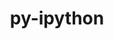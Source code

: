 ---
title: "py-ipython"
layout: cache
categories: [package, develop-2024-10-13]
meta: {"versions": ["7.21.0", "8.11.0", "8.27.0"], "compilers": ["gcc@=11.1.0", "gcc@=11.4.0", "gcc@=9.4.0", "oneapi@=2024.2.1"], "oss": ["ubuntu20.04", "ubuntu22.04"], "platforms": ["linux"], "targets": ["neoverse_v1", "neoverse_v2", "ppc64le", "x86_64_v3"], "stacks": ["data-vis-sdk", "e4s", "e4s-neoverse-v2", "e4s-neoverse_v1", "e4s-oneapi", "e4s-power", "root"], "num_specs": 17, "num_specs_by_stack": {"root": 17, "e4s-power": 3, "data-vis-sdk": 2, "e4s-neoverse_v1": 3, "e4s-neoverse-v2": 2, "e4s": 4, "e4s-oneapi": 3}}
spec_details: [{"hash": "g6ewxh3sgo46relm3b7ybwokhgzcegal", "compiler": "gcc@=9.4.0", "versions": ["8.27.0"], "os": "ubuntu20.04", "platform": "linux", "target": "ppc64le", "variants": ["build_system=python_pip"], "stacks": ["root", "e4s-power"], "size": "-", "tarball": "https://binaries.spack.io/develop-2024-10-13/build_cache/linux-ubuntu20.04-ppc64le/gcc-9.4.0/py-ipython-8.27.0/linux-ubuntu20.04-ppc64le-gcc-9.4.0-py-ipython-8.27.0-g6ewxh3sgo46relm3b7ybwokhgzcegal.spack"}, {"hash": "f6g47afnf5tjurl5kwn75dusp6naoqca", "compiler": "gcc@=9.4.0", "versions": ["8.27.0"], "os": "ubuntu20.04", "platform": "linux", "target": "ppc64le", "variants": ["build_system=python_pip"], "stacks": ["root", "e4s-power"], "size": "-", "tarball": "https://binaries.spack.io/develop-2024-10-13/build_cache/linux-ubuntu20.04-ppc64le/gcc-9.4.0/py-ipython-8.27.0/linux-ubuntu20.04-ppc64le-gcc-9.4.0-py-ipython-8.27.0-f6g47afnf5tjurl5kwn75dusp6naoqca.spack"}, {"hash": "sgfhgd34kw6m4awdypeyolbqkppvavgf", "compiler": "gcc@=9.4.0", "versions": ["8.27.0"], "os": "ubuntu20.04", "platform": "linux", "target": "ppc64le", "variants": ["build_system=python_pip"], "stacks": ["root", "e4s-power"], "size": "-", "tarball": "https://binaries.spack.io/develop-2024-10-13/build_cache/linux-ubuntu20.04-ppc64le/gcc-9.4.0/py-ipython-8.27.0/linux-ubuntu20.04-ppc64le-gcc-9.4.0-py-ipython-8.27.0-sgfhgd34kw6m4awdypeyolbqkppvavgf.spack"}, {"hash": "ibnt4i3ynfue6veevqv3aipmezdhv777", "compiler": "gcc@=11.1.0", "versions": ["8.27.0"], "os": "ubuntu20.04", "platform": "linux", "target": "x86_64_v3", "variants": ["build_system=python_pip"], "stacks": ["data-vis-sdk", "root"], "size": "-", "tarball": "https://binaries.spack.io/develop-2024-10-13/build_cache/linux-ubuntu20.04-x86_64_v3/gcc-11.1.0/py-ipython-8.27.0/linux-ubuntu20.04-x86_64_v3-gcc-11.1.0-py-ipython-8.27.0-ibnt4i3ynfue6veevqv3aipmezdhv777.spack"}, {"hash": "b3dbmphkhkc5immzhiplslqiw5i5gcvn", "compiler": "gcc@=11.1.0", "versions": ["8.11.0"], "os": "ubuntu20.04", "platform": "linux", "target": "x86_64_v3", "variants": ["build_system=python_pip"], "stacks": ["data-vis-sdk", "root"], "size": "-", "tarball": "https://binaries.spack.io/develop-2024-10-13/build_cache/linux-ubuntu20.04-x86_64_v3/gcc-11.1.0/py-ipython-8.11.0/linux-ubuntu20.04-x86_64_v3-gcc-11.1.0-py-ipython-8.11.0-b3dbmphkhkc5immzhiplslqiw5i5gcvn.spack"}, {"hash": "mdk2hkzcai6ye52oxuhydqdsq7ubhdos", "compiler": "gcc@=11.4.0", "versions": ["8.27.0"], "os": "ubuntu22.04", "platform": "linux", "target": "neoverse_v1", "variants": ["build_system=python_pip"], "stacks": ["root", "e4s-neoverse_v1"], "size": "-", "tarball": "https://binaries.spack.io/develop-2024-10-13/build_cache/linux-ubuntu22.04-neoverse_v1/gcc-11.4.0/py-ipython-8.27.0/linux-ubuntu22.04-neoverse_v1-gcc-11.4.0-py-ipython-8.27.0-mdk2hkzcai6ye52oxuhydqdsq7ubhdos.spack"}, {"hash": "6k6hrl2cn2jehucie26teff6od3mzk6n", "compiler": "gcc@=11.4.0", "versions": ["8.27.0"], "os": "ubuntu22.04", "platform": "linux", "target": "neoverse_v1", "variants": ["build_system=python_pip"], "stacks": ["root", "e4s-neoverse_v1"], "size": "-", "tarball": "https://binaries.spack.io/develop-2024-10-13/build_cache/linux-ubuntu22.04-neoverse_v1/gcc-11.4.0/py-ipython-8.27.0/linux-ubuntu22.04-neoverse_v1-gcc-11.4.0-py-ipython-8.27.0-6k6hrl2cn2jehucie26teff6od3mzk6n.spack"}, {"hash": "crqflrcmkhvnzjpwjuyfgkxliddibuoj", "compiler": "gcc@=11.4.0", "versions": ["8.27.0"], "os": "ubuntu22.04", "platform": "linux", "target": "neoverse_v1", "variants": ["build_system=python_pip"], "stacks": ["root", "e4s-neoverse_v1"], "size": "-", "tarball": "https://binaries.spack.io/develop-2024-10-13/build_cache/linux-ubuntu22.04-neoverse_v1/gcc-11.4.0/py-ipython-8.27.0/linux-ubuntu22.04-neoverse_v1-gcc-11.4.0-py-ipython-8.27.0-crqflrcmkhvnzjpwjuyfgkxliddibuoj.spack"}, {"hash": "5bwjr47ved3hapiabe6l7dnkhlpvxmrp", "compiler": "gcc@=11.4.0", "versions": ["8.27.0"], "os": "ubuntu22.04", "platform": "linux", "target": "neoverse_v2", "variants": ["build_system=python_pip"], "stacks": ["root", "e4s-neoverse-v2"], "size": "-", "tarball": "https://binaries.spack.io/develop-2024-10-13/build_cache/linux-ubuntu22.04-neoverse_v2/gcc-11.4.0/py-ipython-8.27.0/linux-ubuntu22.04-neoverse_v2-gcc-11.4.0-py-ipython-8.27.0-5bwjr47ved3hapiabe6l7dnkhlpvxmrp.spack"}, {"hash": "bgwmwgdmfdlvav4cj4gi6bcqpb3iua2a", "compiler": "gcc@=11.4.0", "versions": ["8.27.0"], "os": "ubuntu22.04", "platform": "linux", "target": "neoverse_v2", "variants": ["build_system=python_pip"], "stacks": ["root", "e4s-neoverse-v2"], "size": "-", "tarball": "https://binaries.spack.io/develop-2024-10-13/build_cache/linux-ubuntu22.04-neoverse_v2/gcc-11.4.0/py-ipython-8.27.0/linux-ubuntu22.04-neoverse_v2-gcc-11.4.0-py-ipython-8.27.0-bgwmwgdmfdlvav4cj4gi6bcqpb3iua2a.spack"}, {"hash": "yi4yadbs2fkyqej4c4an7tewht2dfiu5", "compiler": "gcc@=11.4.0", "versions": ["8.27.0"], "os": "ubuntu22.04", "platform": "linux", "target": "x86_64_v3", "variants": ["build_system=python_pip"], "stacks": ["root", "e4s"], "size": "-", "tarball": "https://binaries.spack.io/develop-2024-10-13/build_cache/linux-ubuntu22.04-x86_64_v3/gcc-11.4.0/py-ipython-8.27.0/linux-ubuntu22.04-x86_64_v3-gcc-11.4.0-py-ipython-8.27.0-yi4yadbs2fkyqej4c4an7tewht2dfiu5.spack"}, {"hash": "fz7czv7wxxcvhfqvwhs5nz6cj6be3ali", "compiler": "gcc@=11.4.0", "versions": ["8.27.0"], "os": "ubuntu22.04", "platform": "linux", "target": "x86_64_v3", "variants": ["build_system=python_pip"], "stacks": ["root", "e4s"], "size": "-", "tarball": "https://binaries.spack.io/develop-2024-10-13/build_cache/linux-ubuntu22.04-x86_64_v3/gcc-11.4.0/py-ipython-8.27.0/linux-ubuntu22.04-x86_64_v3-gcc-11.4.0-py-ipython-8.27.0-fz7czv7wxxcvhfqvwhs5nz6cj6be3ali.spack"}, {"hash": "j64gmvffrgblklrdibp6kyzctnqlu7cy", "compiler": "gcc@=11.4.0", "versions": ["8.11.0"], "os": "ubuntu22.04", "platform": "linux", "target": "x86_64_v3", "variants": ["build_system=python_pip"], "stacks": ["root", "e4s"], "size": "-", "tarball": "https://binaries.spack.io/develop-2024-10-13/build_cache/linux-ubuntu22.04-x86_64_v3/gcc-11.4.0/py-ipython-8.11.0/linux-ubuntu22.04-x86_64_v3-gcc-11.4.0-py-ipython-8.11.0-j64gmvffrgblklrdibp6kyzctnqlu7cy.spack"}, {"hash": "sriaymvrhmrw3r7pzrytecppmhdmuvqt", "compiler": "gcc@=11.4.0", "versions": ["8.27.0"], "os": "ubuntu22.04", "platform": "linux", "target": "x86_64_v3", "variants": ["build_system=python_pip"], "stacks": ["root", "e4s"], "size": "-", "tarball": "https://binaries.spack.io/develop-2024-10-13/build_cache/linux-ubuntu22.04-x86_64_v3/gcc-11.4.0/py-ipython-8.27.0/linux-ubuntu22.04-x86_64_v3-gcc-11.4.0-py-ipython-8.27.0-sriaymvrhmrw3r7pzrytecppmhdmuvqt.spack"}, {"hash": "55dirhpv7s52wnfnfp4nw335pzo5bvjm", "compiler": "oneapi@=2024.2.1", "versions": ["8.27.0"], "os": "ubuntu22.04", "platform": "linux", "target": "x86_64_v3", "variants": ["build_system=python_pip"], "stacks": ["root", "e4s-oneapi"], "size": "-", "tarball": "https://binaries.spack.io/develop-2024-10-13/build_cache/linux-ubuntu22.04-x86_64_v3/oneapi-2024.2.1/py-ipython-8.27.0/linux-ubuntu22.04-x86_64_v3-oneapi-2024.2.1-py-ipython-8.27.0-55dirhpv7s52wnfnfp4nw335pzo5bvjm.spack"}, {"hash": "oy44vulnhovcxh6wlhpcqtckcd7pd34g", "compiler": "oneapi@=2024.2.1", "versions": ["7.21.0"], "os": "ubuntu22.04", "platform": "linux", "target": "x86_64_v3", "variants": ["build_system=python_pip"], "stacks": ["root", "e4s-oneapi"], "size": "-", "tarball": "https://binaries.spack.io/develop-2024-10-13/build_cache/linux-ubuntu22.04-x86_64_v3/oneapi-2024.2.1/py-ipython-7.21.0/linux-ubuntu22.04-x86_64_v3-oneapi-2024.2.1-py-ipython-7.21.0-oy44vulnhovcxh6wlhpcqtckcd7pd34g.spack"}, {"hash": "jmjmyqp4swvgwlnl4q6zf4zhgyu3vhu7", "compiler": "oneapi@=2024.2.1", "versions": ["8.27.0"], "os": "ubuntu22.04", "platform": "linux", "target": "x86_64_v3", "variants": ["build_system=python_pip"], "stacks": ["root", "e4s-oneapi"], "size": "-", "tarball": "https://binaries.spack.io/develop-2024-10-13/build_cache/linux-ubuntu22.04-x86_64_v3/oneapi-2024.2.1/py-ipython-8.27.0/linux-ubuntu22.04-x86_64_v3-oneapi-2024.2.1-py-ipython-8.27.0-jmjmyqp4swvgwlnl4q6zf4zhgyu3vhu7.spack"}]
---